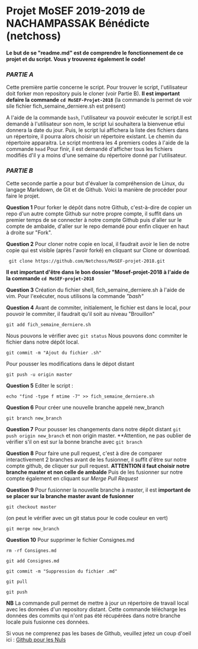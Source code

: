 # Projet MoSEF 2019-2019 de NACHAMPASSAK Bénédicte (netchoss)

#### **Le but de se "readme.md" est de comprendre le fonctionnement de ce projet et du script. Vous y trouverez également le code!**

### *PARTIE A*

Cette première partie concerne le script. Pour trouver le script, l'utilisateur doit forker mon repository puis le cloner (voir Partie B). **Il est important defaire la commande ```cd MoSEF-Projet-2018```** (la commande ls permet de voir sile fichier fich_semaine_derniere.sh est présent)

A l'aide de la commande ```bash```, l'utilisateur va pouvoir exécuter le script.Il est demandé à l'utilisateur son nom, le script lui souhaitera la bienvenue etlui donnera la date du jour.
Puis, le script lui affichera la liste des fichiers dans un répertoire, il pourra alors choisir un répertoire existant. Le chemin du répertoire apparaitra.
Le script montrera les 4 premiers codes à l'aide de la commande ```head```
Pour finir, il est demandé d'afficher tous les fichiers modifiés d'il y a moins d'une semaine du répertoire donné par l'utilisateur.

### *PARTIE B*

Cette seconde partie a pour but d'évaluer la compréhension de Linux, du langage Markdown, de Git et de Github. Voici la manière de procéder pour faire le projet.

**Question 1**
Pour forker le dépôt dans notre Github, c'est-à-dire de copier un repo d'un autre compte Github sur notre propre compte, il suffit dans un premier temps de se connecter à notre compte Github puis d'aller sur le compte de ambalde, d'aller sur le repo demandé pour enfin cliquer en haut à droite sur "Fork".

**Question 2**
Pour cloner notre copie en local, il faudrait avoir le lien de notre copie qui est visible (après l'avoir forké) en cliquant sur Clone or download.
```
 git clone https://github.com/Netchoss/MoSEF-projet-2018.git
```

**Il est important d'être dans le bon dossier "Mosef-projet-2018 à l'aide de la commande ```cd MoSEF-projet-2018```**

**Question 3**
Création du fichier shell, fich_semaine_derniere.sh à l'aide de vim. Pour l'exécuter, nous utilisons la commande *"bash"*


**Question 4**
Avant de commiter, initialement, le fichier est dans le local, pour pouvoir le commiter, il faudrait qu'il soit au niveau "Brouillon"
``` 
git add fich_semaine_derniere.sh
```
Nous pouvons le vérifier avec ``` git status ```
Nous pouvons donc commiter le fichier dans notre dépôt local.
```
git commit -m "Ajout du fichier .sh"
```
Pour pousser les modifications dans le dépot distant
```
git push -u origin master
```  

**Question 5**
Editer le script :
 ```
echo "find -type f mtime -7" >> fich_semaine_derniere.sh
 ```

**Question 6** 
Pour créer une nouvelle branche appelé new_branch 
```
git branch new_branch
```

**Question 7**
Pour pousser les changements dans notre dépôt distant ``` git push origin new_branch ``` et non origin master. **Attention, ne pas oublier de vérifier s'il on est sur la bonne branche avec ```git branch```

**Question 8**
Pour faire une pull request, c'est à dire de comparer interactivement 2 branches avant de les fusionner, il suffit d'être sur notre compte github, de cliquer sur pull request. 
**ATTENTION il faut choisir notre branche master et non celle de ambalde**
Puis de les fusionner sur notre compte également en cliquant sur *Merge Pull Request*

**Question 9**
Pour fusionner la nouvelle branche à master, il est **important de se placer sur la branche master avant de fusionner**
``` 
git checkout master
```
(on peut le vérifier avec un git status pour le code couleur en vert) 
```
git merge new_branch
```

**Question 10**
Pour supprimer le fichier Consignes.md
``` 
rm -rf Consignes.md
```
```
git add Consignes.md
```
```
git commit -m "Suppression du fichier .md"
```
```
git pull 
```
```
git push
```

**NB** 
La commande pull permet de mettre à jour un répertoire de travail local avec les données d'un repository distant. Cette commande télécharge les données des commits qui n'ont pas été récupérées dans notre branche locale puis fusionne ces données. 

Si vous ne comprenez pas les bases de Github, veuillez jetez un coup d'oeil ici : [Github pour les Nuls](https://m.youtube.com/watch?v=hPfgekYUKgk)
